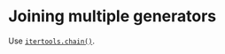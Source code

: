 # Joining multiple generators

Use [`itertools.chain()`](https://docs.python.org/2/library/itertools.html#itertools.chain).
